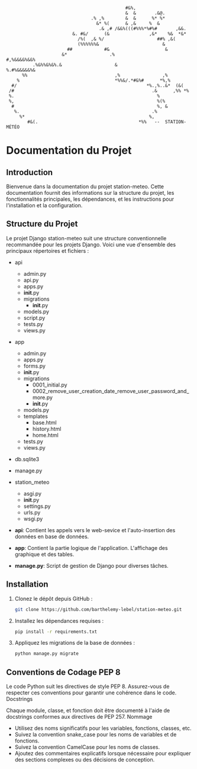                                                                                 
                                                                                
                                                                                
                                                                                
                                                 #&%,                           
                                                 &  &       .&@.                
                                    .% ,%        &  &      %* %*                
                                      &* %(      & ,&     %  &                  
                                       .& ,# /&&%(((#%%%*%#%#       ,&&.        
                             &. #&/      (&               ,&*    %&  *&*        
                               /%(  ,& %/                    ##% ,&(            
                               (%%%%%%&                        &                
                           ##            #&                     &               
                         &*                .%                   #,%&&&&%&&%     
              .%&%%&%&%.&                    &                  %.#%&&&&&%&     
          %%                                 ,%                ,%               
        %                                    *%%&/.*#&%#      *%,%              
      #/                                                 *%.,%..&*  (&(         
     /#                                                    .&      ,%% *%       
     %.                                                      %                  
     %,                                                      %(%                
      #                                                      %, &               
       %.                                                  .%                   
         %*                                               %,                    
            #&(.                                      *%%   --  STATION-MÉTÉO
# Documentation du Projet

## Introduction

Bienvenue dans la documentation du projet station-meteo. Cette documentation fournit des informations sur la structure du projet, les fonctionnalités principales, les dépendances, et les instructions pour l'installation et la configuration.

## Structure du Projet

Le projet Django station-meteo suit une structure conventionnelle recommandée pour les projets Django. Voici une vue d'ensemble des principaux répertoires et fichiers :

- api
  - admin.py
  - api.py
  - apps.py
  - __init__.py
  - migrations
    - __init__.py
  - models.py
  - script.py
  - tests.py
  - views.py
- app
  - admin.py
  - apps.py
  - forms.py
  - __init__.py
  - migrations
    - 0001_initial.py
    - 0002_remove_user_creation_date_remove_user_password_and_more.py
    - __init__.py
  - models.py
  - templates
    - base.html
    - history.html
    - home.html
  - tests.py
  - views.py
- db.sqlite3
- manage.py
- station_meteo
  - asgi.py
  - __init__.py
  - settings.py
  - urls.py
  - wsgi.py

- **api**: Contient les appels vers le web-sevice et l'auto-insertion des données en base de données.
- **app**: Contient la partie logique de l'application. L'affichage des graphique et des tables.
- **manage.py**: Script de gestion de Django pour diverses tâches.

## Installation

1. Clonez le dépôt depuis GitHub :

   ```bash
   git clone https://github.com/barthelemy-lebel/station-meteo.git
2. Installez les dépendances requises :
    ```bash
    pip install -r requirements.txt
3. Appliquez les migrations de la base de données :
    ```bash
    python manage.py migrate

## Conventions de Codage PEP 8

Le code Python suit les directives de style PEP 8. Assurez-vous de respecter ces conventions pour garantir une cohérence dans le code.
Docstrings

Chaque module, classe, et fonction doit être documenté à l'aide de docstrings conformes aux directives de PEP 257.
Nommage

- Utilisez des noms significatifs pour les variables, fonctions, classes, etc.
- Suivez la convention snake_case pour les noms de variables et de fonctions.
- Suivez la convention CamelCase pour les noms de classes.
- Ajoutez des commentaires explicatifs lorsque nécessaire pour expliquer des sections complexes ou des décisions de conception.

